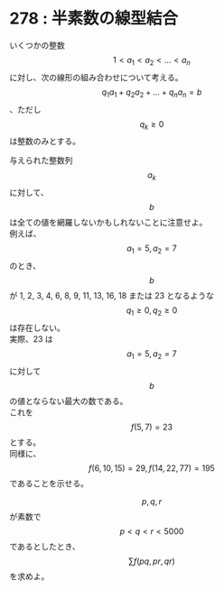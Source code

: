 # 278 : 半素数の線型結合

いくつかの整数$$1 < a_1 < a_2 < \dots < a_n$$に対し、次の線形の組み合わせについて考える。\
$$q_1 a_1 + q_2 a_2 + \dots + q_n a_n = b$$、ただし$$q_k ≥ 0$$は整数のみとする。

与えられた整数列$$a_k$$に対して、$$b$$は全ての値を網羅しないかもしれないことに注意せよ。\
例えば、$$a_1 = 5, a_2 = 7$$のとき、$$b$$が 1, 2, 3, 4, 6, 8, 9, 11, 13, 16, 18 または 23 となるような $$q_1 ≥ 0, q_2 ≥ 0$$は存在しない。\
実際、23 は$$a_1 = 5, a_2 = 7$$に対して$$b$$の値とならない最大の数である。\
これを$$f(5, 7) = 23$$とする。\
同様に、$$f(6, 10, 15) = 29, f(14, 22, 77) = 195$$であることを示せる。

$$p, q, r$$が素数で$$p < q < r < 5000$$であるとしたとき、$$\sum f(pq,pr,qr)$$を求めよ。
